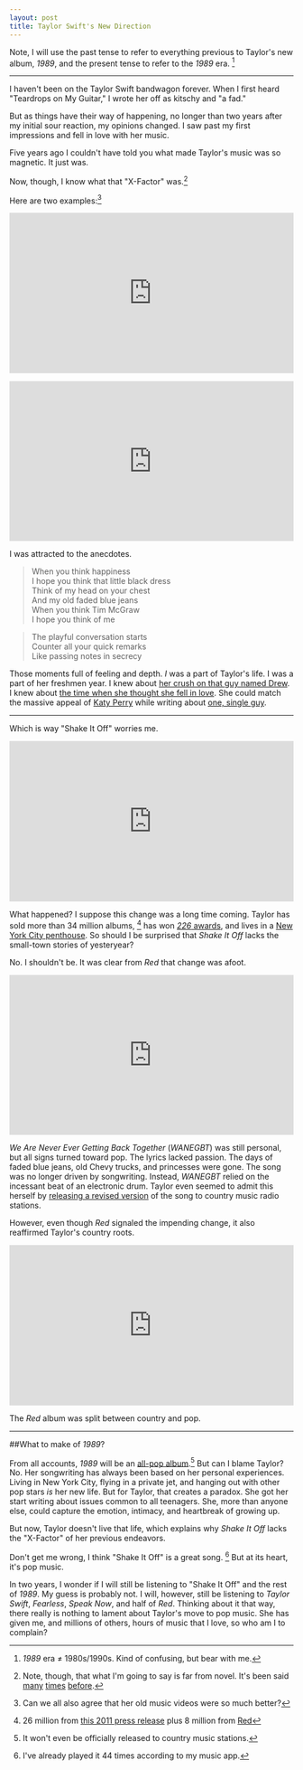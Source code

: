 ```yaml
---
layout: post
title: Taylor Swift's New Direction
---
```


Note, I will use the past tense to refer to everything previous to Taylor's new album, *1989*, and the present tense to refer to the *1989* era. [^1]

<hr>

I haven't been on the Taylor Swift bandwagon forever. When I first heard "Teardrops on My Guitar," I wrote her off as kitschy and "a fad."

But as things have their way of happening, no longer than two years after my initial sour reaction, my opinions changed. I saw past my first impressions and fell in love with her music.

Five years ago I couldn't have told you what made Taylor's music was so magnetic. It just was.

Now, though, I know what that "X-Factor" was.[^2]

Here are two examples:[^3]

<p><style>.embed-container { position: relative; padding-bottom: 56.25%; height: 0; overflow: hidden; max-width: 100%; height: auto; } .embed-container iframe, .embed-container object, .embed-container embed { position: absolute; top: 0; left: 0; width: 100%; height: 100%; }</style><div class='embed-container'><iframe src='http://www.youtube.com/embed/GkD20ajVxnY?start=63&amp;end=83' frameborder='0' allowfullscreen></iframe></div></p>
<p><style>.embed-container { position: relative; padding-bottom: 56.25%; height: 0; overflow: hidden; max-width: 100%; height: auto; } .embed-container iframe, .embed-container object, .embed-container embed { position: absolute; top: 0; left: 0; width: 100%; height: 100%; }</style><div class='embed-container'><iframe src='http://www.youtube.com/embed/QSMOcaZlMUI?start=46&amp;end=70' frameborder='0' allowfullscreen></iframe></div></p>

I was attracted to the anecdotes.

>When you think happiness <br>
>I hope you think that little black dress <br>
>Think of my head on your chest <br>
>And my old faded blue jeans <br>
>When you think Tim McGraw <br>
>I hope you think of me

>The playful conversation starts <br>
>Counter all your quick remarks <br>
>Like passing notes in secrecy

Those moments full of feeling and depth. *I* was a part of Taylor's life. I was a part of her freshmen year. I knew about [her crush on that guy named Drew][freshman crush]. I knew about [the time when she thought she fell in love][fifteen song]. She could match the massive appeal of [Katy Perry](https://www.youtube.com/watch?v=F57P9C4SAW4) while writing about [one, single guy](https://www.youtube.com/watch?v=Y28pUGkk9vc).

<hr>

Which is way "Shake It Off" worries me.

<style>.embed-container { position: relative; padding-bottom: 56.25%; height: 0; overflow: hidden; max-width: 100%; height: auto; } .embed-container iframe, .embed-container object, .embed-container embed { position: absolute; top: 0; left: 0; width: 100%; height: 100%; }</style><div class='embed-container'><iframe src='http://www.youtube.com/embed/nfWlot6h_JM?start=16&amp;end=41' frameborder='0' allowfullscreen></iframe></div>

What happened? I suppose this change was a long time coming. Taylor has sold more than 34 million albums, [^4] has won [*226* awards][Taylor Swift awards list], and lives in a [New York City penthouse][]. So should I be surprised that *Shake It Off* lacks the small-town stories of yesteryear?

No. I shouldn't be. It was clear from *Red* that change was afoot.

<style>.embed-container { position: relative; padding-bottom: 56.25%; height: 0; overflow: hidden; max-width: 100%; height: auto; } .embed-container iframe, .embed-container object, .embed-container embed { position: absolute; top: 0; left: 0; width: 100%; height: 100%; }</style><div class='embed-container'><iframe src='http://www.youtube.com/embed/WA4iX5D9Z64?start=21&amp;end=40' frameborder='0' allowfullscreen></iframe></div>

*We Are Never Ever Getting Back Together* (*WANEGBT*) was still personal, but all signs turned toward pop. The lyrics lacked passion. The days of faded blue jeans, old Chevy trucks, and princesses were gone. The song was no longer driven by songwriting. Instead, *WANEGBT* relied on the incessant beat of an electronic drum. Taylor even seemed to admit this herself by [releasing a revised version][WANEGBT country version] of the song to country music radio stations.

However, even though *Red* signaled the impending change, it also reaffirmed Taylor's country roots.

<style>.embed-container { position: relative; padding-bottom: 56.25%; height: 0; overflow: hidden; max-width: 100%; height: auto; } .embed-container iframe, .embed-container object, .embed-container embed { position: absolute; top: 0; left: 0; width: 100%; height: 100%; }</style><div class='embed-container'><iframe src='http://www.youtube.com/embed/cMPEd8m79Hw?start=30&amp;end=96' frameborder='0' allowfullscreen></iframe></div>

The *Red* album was split between country and pop.

<hr>

##What to make of *1989*?

From all accounts, *1989* will be an [all-pop album][1989 all pop].[^5] But can I blame Taylor? No. Her songwriting has always been based on her personal experiences. Living in New York City, flying in a private jet, and hanging out with other pop stars *is* her new life. But for Taylor, that creates a paradox. She got her start writing about issues common to all teenagers. She, more than anyone else, could capture the emotion, intimacy, and heartbreak of growing up.

But now, Taylor doesn't live that life, which explains why *Shake It Off* lacks the "X-Factor" of her previous endeavors.

Don't get me wrong, I think "Shake It Off" is a great song. [^6] But at its heart, it's pop music.

In two years, I wonder if I will still be listening to "Shake It Off" and the rest of *1989*. My guess is probably not. I will, however, still be listening to *Taylor Swift*, *Fearless*, *Speak Now*, and half of *Red*. Thinking about it that way, there really is nothing to lament about Taylor's move to pop music. She has given me, and millions of others, hours of music that I love, so who am I to complain?


[^1]: *1989* era ≠ 1980s/1990s. Kind of confusing, but bear with me.

[^2]: Note, though, that what I'm going to say is far from novel. It's been said [many][] [times][] [before][].

[^3]: Can we all also agree that her old music videos were so much better?

[^4]: 26 million from [this 2011 press release][Big Machine press release] plus 8 million from [Red][Red album sales]

[^5]: It won't even be officially released to country music stations.

[^6]: I've already played it 44 times according to my music app.


[many]: http://oneweekoneband.tumblr.com/post/56894134244/tim-mcgraw-taylor-swift-i-spent-my

[times]: http://www.nytimes.com/2008/11/09/arts/music/09cara.html

[before]: http://www.nytimes.com/2009/08/29/arts/music/29swift.html

[freshman crush]: www.youtube.com/watch?v=xKCek6_dB0M

[fifteen song]: https://www.youtube.com/watch?v=Pb-K2tXWK4w

[Big Machine press release]: http://www.prnewswire.com/news-releases/taylor-swift-tops-20-million-in-record-sales-118987324.html

[Red album sales]: http://en.wikipedia.org/wiki/Red_(Taylor_Swift_album)

[Taylor Swift awards list]: http://en.wikipedia.org/wiki/List_of_awards_and_nominations_received_by_Taylor_Swift

[New York City penthouse]: http://en.wikipedia.org/wiki/Taylor_Swift#Wealth

[WANEGBT country version]: https://www.youtube.com/watch?v=GY8P2YPiDrc

[1989 all pop]: http://radio.com/2014/08/25/taylor-swift-leaves-country-radio-behind-for-mass-appeal-pop/
